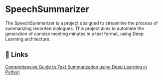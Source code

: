 # SpeechSummarizer
The SpeechSummarizer is a project designed to streamline the process of summarizing recorded dialogues. This project aims to automate the generation of concise meeting minutes in a text format, using Deep Learning architecture.
## 🔗 Links
[Comprehensive Guide to Text Summarization using Deep Learning in Python](https://www.analyticsvidhya.com/blog/2019/06/comprehensive-guide-text-summarization-using-deep-learning-python/
)
